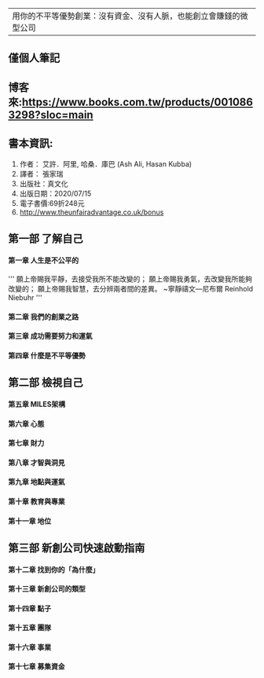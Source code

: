 <table>
    <tr>
        <td>用你的不平等優勢創業：沒有資金、沒有人脈，也能創立會賺錢的微型公司</td>
    </tr>
</table>

## 僅個人筆記
## 博客來:https://www.books.com.tw/products/0010863298?sloc=main
## 書本資訊:
1. 作者： 艾許．阿里, 哈桑．庫巴 (Ash Ali, Hasan Kubba)
2. 譯者： 張家瑞
4. 出版社：真文化 
5. 出版日期：2020/07/15
6. 電子書價:69折248元
7. http://www.theunfairadvantage.co.uk/bonus

## 第一部 了解自己
#### 第一章 人生是不公平的
''' 願上帝賜我平靜，去接受我所不能改變的；
願上帝賜我勇氣，去改變我所能夠改變的；
願上帝賜我智慧，去分辨兩者間的差異。
~寧靜禱文—尼布爾 Reinhold Niebuhr '''
#### 第二章 我們的創業之路
#### 第三章 成功需要努力和運氣
#### 第四章 什麼是不平等優勢

## 第二部 檢視自己
#### 第五章 MILES架構
#### 第六章 心態
#### 第七章 財力
#### 第八章 才智與洞見
#### 第九章 地點與運氣
#### 第十章 教育與專業
#### 第十一章 地位

## 第三部 新創公司快速啟動指南
#### 第十二章 找到你的「為什麼」
#### 第十三章 新創公司的類型
#### 第十四章 點子
#### 第十五章 團隊
#### 第十六章 事業
#### 第十七章 募集資金
